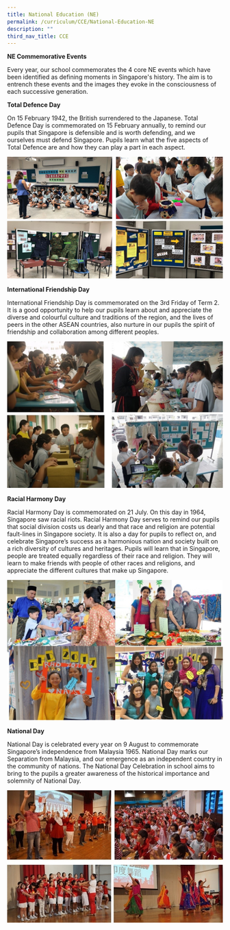 ```yaml
---
title: National Education (NE)
permalink: /curriculum/CCE/National-Education-NE
description: ""
third_nav_title: CCE
---
```

**NE Commemorative Events**

Every year, our school commemorates the 4 core NE events which have been identified as defining moments in Singapore's history. The aim is to entrench these events and the images they evoke in the consciousness of each successive generation.

**Total Defence Day**

On 15 February 1942, the British surrendered to the Japanese. Total Defence Day is commemorated on 15 February annually, to remind our pupils that Singapore is defensible and is worth defending, and we ourselves must defend Singapore. Pupils learn what the five aspects of Total Defence are and how they can play a part in each aspect.

![](/images/1.jpeg)

**International Friendship Day**

International Friendship Day is commemorated on the 3rd Friday of Term 2. It is a good opportunity to help our pupils learn about and appreciate the diverse and colourful culture and traditions of the region, and the lives of peers in the other ASEAN countries, also nurture in our pupils the spirit of friendship and collaboration among different peoples.

![](/images/2.jpeg)

**Racial Harmony Day**

Racial Harmony Day is commemorated on 21 July. On this day in 1964, Singapore saw racial riots. Racial Harmony Day serves to remind our pupils that social division costs us dearly and that race and religion are potential fault-lines in Singapore society. It is also a day for pupils to reflect on, and celebrate Singapore’s success as a harmonious nation and society built on a rich diversity of cultures and heritages. Pupils will learn that in Singapore, people are treated equally regardless of their race and religion. They will learn to make friends with people of other races and religions, and appreciate the different cultures that make up Singapore.

![](/images/3.jpeg)

**National Day**

National Day is celebrated every year on 9 August to commemorate Singapore’s independence from Malaysia 1965. National Day marks our Separation from Malaysia, and our emergence as an independent country in the community of nations. The National Day Celebration in school aims to bring to the pupils a greater awareness of the historical importance and solemnity of National Day.

![](/images/4.jpeg)